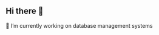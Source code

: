 ## Hi there 👋

<!--
**mjp305/mjp305** is a ✨ _special_ ✨ repository because its `README.md` (this file) appears on your GitHub profile.

Here are some ideas to get you started:

- 🔭 I’m currently working on database management systems
- 🌱 I’m currently learning ...<img width="900" height="542" alt="Screenshot 2025-07-08 110651" src="https://github.com/user-attachments/assets/856b6ed8-08f8-430e-b762-30c4e1e7a561" />

- 👯 I’m looking to collaborate on ...
- 🤔 I’m looking for help with ...
- 💬 Ask me about ...
- 📫 How to reach me: ...
- 😄 Pronouns: ...
- ⚡ Fun fact: ...
-->



🔭 I’m currently working on database management systems

